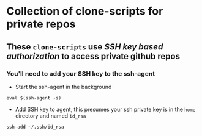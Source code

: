 # Collection of clone-scripts for private repos

## These `clone-scripts` use *SSH key based authorization* to access private github repos

### **You'll need to add your SSH key to the ssh-agent**

- Start the ssh-agent in the background

```eval $(ssh-agent -s)```

- Add SSH key to agent, this presumes your ssh private key is in the `home` directory and named `id_rsa`

```ssh-add ~/.ssh/id_rsa```
